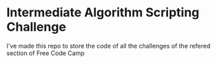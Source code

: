 # Intermediate Algorithm Scripting Challenge

I've made this repo to store the code of all the challenges of the refered section of Free Code Camp
